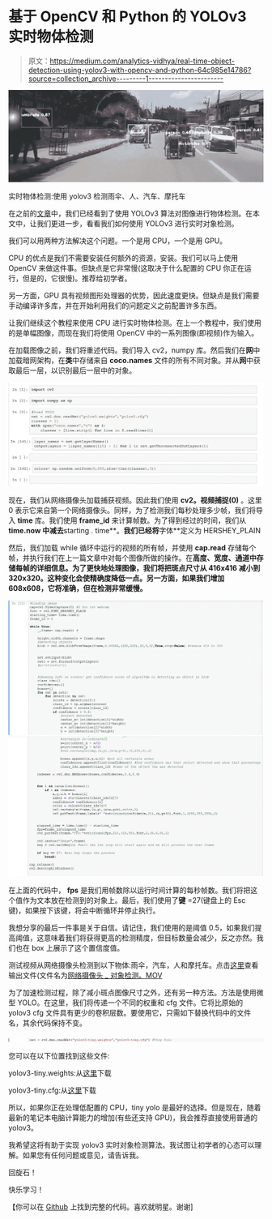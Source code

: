 # 基于 OpenCV 和 Python 的 YOLOv3 实时物体检测

> 原文：<https://medium.com/analytics-vidhya/real-time-object-detection-using-yolov3-with-opencv-and-python-64c985e14786?source=collection_archive---------1----------------------->

![](img/2d98134157621c3420d54e46ba790580.png)

实时物体检测:使用 yolov3 检测雨伞、人、汽车、摩托车

在之前的[文章](/@darshanadakane/object-detection-with-opencv-python-using-yolov3-481f02c6aa35)中，我们已经看到了使用 YOLOv3 算法对图像进行物体检测。在本文中，让我们更进一步，看看我们如何使用 YOLOv3 进行实时对象检测。

我们可以用两种方法解决这个问题。一个是用 CPU，一个是用 GPU。

CPU 的优点是我们不需要安装任何额外的资源，安装。我们可以马上使用 OpenCV 来做这件事。但缺点是它非常慢(这取决于什么配置的 CPU 你正在运行，但是的，它很慢)。推荐给初学者。

另一方面，GPU 具有视频图形处理器的优势，因此速度更快。但缺点是我们需要手动编译许多库，并在开始利用我们的问题定义之前配置许多东西。

让我们继续这个教程来使用 CPU 进行实时物体检测。在上一个教程中，我们使用的是单幅图像，而现在我们将使用 OpenCV 中的一系列图像(即视频)作为输入。

在加载图像之前，我们将重述代码。我们导入 cv2，numpy 库。然后我们在**网**中加载暗网架构，在**类**中存储来自 **coco.names** 文件的所有不同对象。并从**网**中获取最后一层，以识别最后一层中的对象。

![](img/d8c92264f1130acef973bd3c28933af6.png)

现在，我们从网络摄像头加载捕获视频。因此我们使用 **cv2。视频捕捉(0)** 。这里 0 表示它来自第一个网络摄像头。同样，为了检测我们每秒处理多少帧，我们将导入 **time** 库。我们使用 **frame_id** 来计算帧数。为了得到经过的时间，我们从 **time.now 中减去**starting . time**。**我们已经将**字体**定义为 HERSHEY_PLAIN

然后，我们加载 while 循环中运行的视频的所有帧，并使用 **cap.read** 存储每个帧，并执行我们在上一篇文章中对每个图像所做的操作。在**高度、宽度、通道中存储每帧的详细信息。为了更快地处理图像，我们将把斑点尺寸从 416x416 减小到 320x320。这种变化会使精确度降低一点。另一方面，如果我们增加 608x608，它将准确，但在检测非常缓慢。**

![](img/f7a9e10836149b46a3835e3080e8b430.png)![](img/4d3cbe9468c056a1fd4d6cec622fadff.png)

在上面的代码中， **fps** 是我们用帧数除以运行时间计算的每秒帧数。我们将把这个值作为文本放在检测到的对象上。最后，我们使用了**键** =27(键盘上的 Esc 键)，如果按下该键，将会中断循环并停止执行。

我想分享的最后一件事是关于自信。请记住，我们使用的是阈值 0.5，如果我们提高阈值，这意味着我们将获得更高的检测精度，但目标数量会减少，反之亦然。我们也在 box 上展示了这个置信度值。

测试视频从网络摄像头检测到以下物体:雨伞，汽车，人和摩托车。点击[这里](https://github.com/darshanadakane/yolov3_realTimeObjectDetection)查看输出文件(文件名为[网络摄像头 _ 对象检测。MOV](https://github.com/darshanadakane/yolov3_realTimeObjectDetection/blob/master/Webcam_ObjectDetection.MOV)

为了加速检测过程，除了减小斑点图像尺寸之外，还有另一种方法。方法是使用微型 YOLO。在这里，我们将传递一个不同的权重和 cfg 文件。它将比原始的 yolov3 cfg 文件具有更少的卷积层数。要使用它，只需如下替换代码中的文件名，其余代码保持不变。

![](img/4d74b19b86269e857a9de9051d08686c.png)

您可以在以下位置找到这些文件:

yolov3-tiny.weights:从[这里](https://github.com/pjreddie/darknet/tree/master/cfg)下载

yolov3-tiny.cfg:从[这里](https://github.com/pjreddie/darknet/tree/master/cfg)下载

所以，如果你正在处理低配置的 CPU，tiny yolo 是最好的选择。但是现在，随着最新的笔记本电脑计算能力的增加(有些还支持 GPU)，我会推荐直接使用普通的 yolov3。

我希望这将有助于实现 yolov3 实时对象检测算法。我试图让初学者的心态可以理解。如果您有任何问题或意见，请告诉我。

回旋石！

快乐学习！

【你可以在 [Github](https://github.com/darshanadakane/yolov3_realTimeObjectDetection) 上找到完整的代码。喜欢就明星。谢谢]